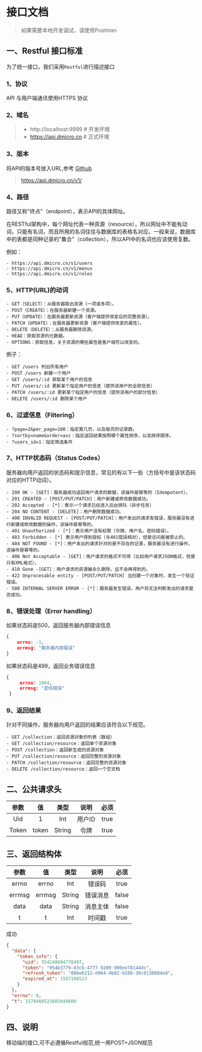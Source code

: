 # 接口文档
> 如果需要本地开发调试，请使用Postman
## 一、Restful 接口标准
为了统一接口，我们采用`Restful`进行描述接口
### 1、协议
API 与用户端通讯使用HTTPS 协议
### 2、域名
> - http://localhost:9999 # 开发环境  
> - https://api.dmicro.cn  # 正式环境     
### 3、版本
将API的版本号放入URL,参考 [Github](https://developer.github.com/v3/media/#request-specific-version)
> https://api.dmicro.cn/v1/
### 4、路径
路径又称"终点"（endpoint），表示API的具体网址。

在RESTful架构中，每个网址代表一种资源（resource），所以网址中不能有动词，只能有名词，而且所用的名词往往与数据库的表格名对应。一般来说，数据库中的表都是同种记录的"集合"（collection），所以API中的名词也应该使用复数。

例如：

```
- https://api.dmicro.cn/v1/users
- https://api.dmicro.cn/v1/menus
- https://api.dmicro.cn/v1/roles
```
### 5、HTTP(URL)的动词

```
- GET（SELECT）：从服务器取出资源（一项或多项）。
- POST（CREATE）：在服务器新建一个资源。
- PUT（UPDATE）：在服务器更新资源（客户端提供改变后的完整资源）。
- PATCH（UPDATE）：在服务器更新资源（客户端提供改变的属性）。
- DELETE（DELETE）：从服务器删除资源。
- HEAD：获取资源的元数据。
- OPTIONS：获取信息，关于资源的哪些属性是客户端可以改变的。
```

例子：

```
- GET /users 列出所有用户
- POST /users 新建一个用户
- GET /users/:id 获取某个用户的信息
- PUT /users/:id 更新某个指定用户的信息（提供该用户的全部信息）
- PATCH /users/:id 更新某个指定用户的信息（提供该用户的部分信息）
- DELETE /users/:id 删除某个用户
```
### 6、过滤信息（Filtering）
```
- ?page=2&per_page=100：指定第几页，以及每页的记录数。
- ?sortby=name&order=asc：指定返回结果按照哪个属性排序，以及排序顺序。
- ?users_id=1：指定筛选条件
```
### 7、HTTP状态码（Status Codes）
服务器向用户返回的状态码和提示信息，常见的有以下一些（方括号中是该状态码对应的HTTP动词）。
```
- 200 OK - [GET]：服务器成功返回用户请求的数据，该操作是幂等的（Idempotent）。
- 201 CREATED - [POST/PUT/PATCH]：用户新建或修改数据成功。
- 202 Accepted - [*]：表示一个请求已经进入后台排队（异步任务）
- 204 NO CONTENT - [DELETE]：用户删除数据成功。
- 400 INVALID REQUEST - [POST/PUT/PATCH]：用户发出的请求有错误，服务器没有进行新建或修改数据的操作，该操作是幂等的。
- 401 Unauthorized - [*]：表示用户没有权限（令牌、用户名、密码错误）。
- 403 Forbidden - [*] 表示用户得到授权（与401错误相对），但是访问是被禁止的。
- 404 NOT FOUND - [*]：用户发出的请求针对的是不存在的记录，服务器没有进行操作，该操作是幂等的。
- 406 Not Acceptable - [GET]：用户请求的格式不可得（比如用户请求JSON格式，但是只有XML格式）。
- 410 Gone -[GET]：用户请求的资源被永久删除，且不会再得到的。
- 422 Unprocesable entity - [POST/PUT/PATCH] 当创建一个对象时，发生一个验证错误。
- 500 INTERNAL SERVER ERROR - [*]：服务器发生错误，用户将无法判断发出的请求是否成功。
```

### 8、错误处理（Error handling）
如果状态码是500，返回服务器内部错误信息
```json
{
    errno: -1,
    errmsg: "服务器内部错误"
}
```

如果状态码是499，返回业务错误信息
```json
{
     errno: 1004,
     errmsg: "密码错误"
 }
```

### 9、返回结果
针对不同操作，服务器向用户返回的结果应该符合以下规范。
```
- GET /collection：返回资源对象的列表（数组）
- GET /collection/resource：返回单个资源对象
- POST /collection：返回新生成的资源对象
- PUT /collection/resource：返回完整的资源对象
- PATCH /collection/resource：返回完整的资源对象
- DELETE /collection/resource：返回一个空文档
```

## 二、公共请求头
| 参数     | 值        | 类型   | 说明     | 必须   | 
|:--------:|:---------:|:------:|:--------:|:------:|
| Uid     | 1          | Int    | 用户ID   | true   |
| Token   | token      | String | 令牌     | true   |

## 三、返回结构体
| 参数     | 值        | 类型   | 说明     | 必须   | 
|:--------:|:---------:|:------:|:--------:|:------:|
| errno    | errno     | Int    | 错误码   | true   |
| errmsg   | errmsg    | String | 错误消息 | false  |
| data     | data      | String | 消息主体 | false  |
| t        | t         | Int    | 时间戳   | true   |

成功
```json
{
  "data": {
    "token_info": {
      "uid": 354248604778497,
      "token": "954b3779-43cb-4777-9209-900ee78144dc",
      "refresh_token": "80be6212-d964-4b02-9280-30c0130084e8",
      "expired_at": 1587108523
    }
  },
  "errno": 0,
  "t": 1578468523883044600
}
```

## 四、说明
移动端的接口,可不必遵循Restful规范,统一用POST+JSON规范